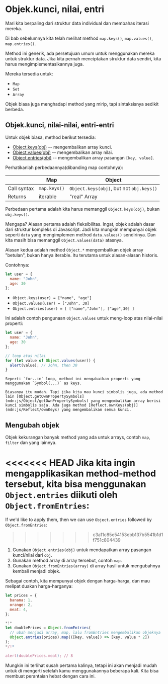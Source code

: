 
# Objek.kunci, nilai, entri

Mari kita berpaling dari struktur data individual dan membahas iterasi mereka.

Di bab sebelumnya kita telah melihat method `map.keys()`, `map.values()`, `map.entries()`.

Method ini generik, ada persetujuan umum untuk menggunakan mereka untuk struktur data. Jika kita pernah menciptakan struktur data sendiri, kita harus mengimplementasikannya juga.

Mereka tersedia untuk:

- `Map`
- `Set`
- `Array`

Objek biasa juga menghadapi method yang mirip, tapi sintaksisnya sedikit berbeda.

## Objek.kunci, nilai-nilai, entri-entri

Untuk objek biasa, method berikut tersedia:

- [Object.keys(obj)](mdn:js/Object/keys) -- mengembalikan array kunci.
- [Object.values(obj)](mdn:js/Object/values) -- mengembalikan array nilai.
- [Object.entries(obj)](mdn:js/Object/entries) -- mengembalikan array pasangan `[key, value]`.

Perhatikanlah perbedaannya(dibanding map contohnya):

|             | Map              | Object       |
|-------------|------------------|--------------|
| Call syntax | `map.keys()`  | `Object.keys(obj)`, but not `obj.keys()` |
| Returns     | iterable    | "real" Array                     |

Perbedaan pertama adalah kita harus memanggil `Object.keys(obj)`, bukan `obj.keys()`.

Mengapa? Alasan pertama adalah fleksibilitas. Ingat, objek adalah dasar dari struktur kompleks di Javascript. Jadi kita mungkin mempunyai objek seperti `data` yang mengimplemen method `data.values()` sendirinya. Dan kita masih bisa memanggil `Object.values(data)` atasnya.

Alasan kedua adalah method `Object.*` mengembalikan objek array "betulan", bukan hanya iterable. Itu terutama untuk alasan-alasan historis.

Contohnya:

```js
let user = {
  name: "John",
  age: 30
};
```

- `Object.keys(user) = ["name", "age"]`
- `Object.values(user) = ["John", 30]`
- `Object.entries(user) = [ ["name","John"], ["age",30] ]`

Ini adalah contoh pengunaan `Object.values` untuk meng-loop atas nilai-nilai properti:

```js run
let user = {
  name: "John",
  age: 30
};

// loop atas nilai
for (let value of Object.values(user)) {
  alert(value); // John, then 30
}
```

```warn header="Object.keys/values/entries abaikan properti simbolis"
Seperti `for..in` loop, method ini mengabaikan properti yang menggunakan `Symbol(...)` as keys.

Biasanya itu mudah. Tapi jika kita mau kunci simbolis juga, ada method lain [Object.getOwnPropertySymbols](mdn:js/Object/getOwnPropertySymbols) yang mengembalikan array berisi kunci simbolis saja. Ada juga method [Reflect.ownKeys(obj)](mdn:js/Reflect/ownKeys) yang mengembalikan semua kunci.
```


## Mengubah objek

Objek kekurangan banyak method yang ada untuk arrays, contoh `map`, `filter` dan yang lainnya.

<<<<<<< HEAD
Jika kita ingin mengapplikasikan method-method tersebut, kita bisa menggunakan `Object.entries` diikuti oleh `Object.fromEntries`:
=======
If we'd like to apply them, then we can use `Object.entries` followed by `Object.fromEntries`:
>>>>>>> c3a11c85e54153ebb137b5541b1d1f751c804439

1. Gunakan `Object.entries(obj)` untuk mendapatkan array pasangan kunci/nilai dari `obj`.
2. Gunakan method array di array tersebut, contoh `map`. 
3. Gunakan `Object.fromEntries(array)` di array hasil untuk mengubahnya kembali menjadi objek.

Sebagai contoh, kita mempunyai objek dengan harga-harga, dan mau melipat duakan harga-harganya:

```js run
let prices = {
  banana: 1,
  orange: 2,
  meat: 4,
};

*!*
let doublePrices = Object.fromEntries(
  // ubah menjadi array, map, lalu fromEntries mengembalikan objeknya
  Object.entries(prices).map(([key, value]) => [key, value * 2])
);
*/!*

alert(doublePrices.meat); // 8
```   

Mungkin ini terlihat susah pertama kalinya, tetapi ini akan menjadi mudah untuk di mengerti setelah kamu menggunakannya beberapa kali. Kita bisa membuat perantaian hebat dengan cara ini.